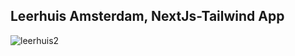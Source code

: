 <h2>Leerhuis Amsterdam, NextJs-Tailwind App</h2>

![leerhuis2](https://github.com/Noud63/leerhuis_nextjs/assets/38325801/a61072a0-1430-4e9f-b698-ad6c7382908b)